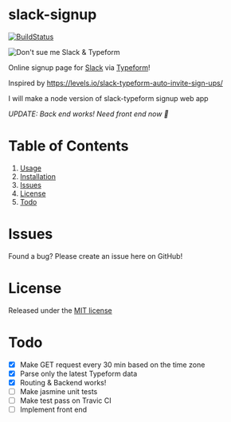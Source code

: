 # slack-signup
[![BuildStatus](https://travis-ci.org/jumbosushi/slack-signup.svg?branch=master)](https://travis-ci.org/jumbosushi/slack-signup)

![Don't sue me Slack & Typeform](http://i.imgur.com/k4DhqWb.jpg)

Online signup page for [Slack](https://slack.com/) via [Typeform](https://www.typeform.com/)!

Inspired by https://levels.io/slack-typeform-auto-invite-sign-ups/

I will make a node version of slack-typeform signup web app

*UPDATE: Back end works! Need front end now :rocket:*

# Table of Contents
1. [Usage](#usage)
2. [Installation](#installation)
3. [Issues](#issues)
4. [License](#license)
5. [Todo](#todo)

# Issues
Found a bug? Please create an issue here on GitHub!

# License
Released under the [MIT license](https://github.com/jumbosushi/slack-signup/blob/master/LICENCE)

# Todo
- [x] Make GET request every 30 min based on the time zone
- [x] Parse only the latest Typeform data
- [x] Routing & Backend works!
- [ ] Make jasmine unit tests
- [ ] Make test pass on Travic CI
- [ ] Implement front end
